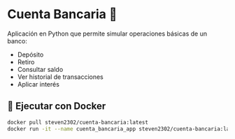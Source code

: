 # Cuenta Bancaria 🏦

Aplicación en Python que permite simular operaciones básicas de un banco:
- Depósito
- Retiro
- Consultar saldo
- Ver historial de transacciones
- Aplicar interés

## 🚀 Ejecutar con Docker

```bash
docker pull steven2302/cuenta-bancaria:latest
docker run -it --name cuenta_bancaria_app steven2302/cuenta-bancaria:latest
